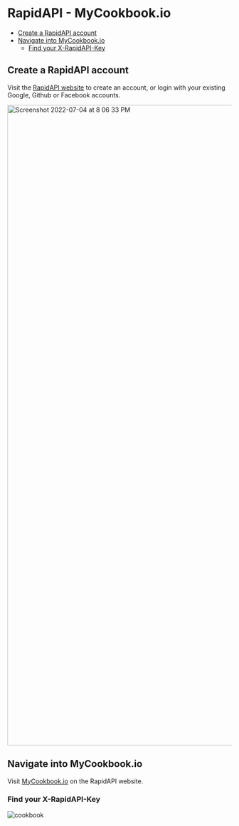 # RapidAPI - MyCookbook.io

- [Create a RapidAPI account](https://github.com/erinerinchan/RapidAPI---MyCookbook.io/blob/main/README.md#create-a-rapidapi-account)
- [Navigate into MyCookbook.io](https://github.com/erinerinchan/RapidAPI---MyCookbook.io/blob/main/README.md#navigate-into-mycookbookio) 
	- [Find your X-RapidAPI-Key](https://github.com/erinerinchan/RapidAPI---MyCookbook.io/blob/main/README.md#find-your-x-rapidapi-key)

## Create a RapidAPI account 

Visit the [RapidAPI website](https://rapidapi.com/auth/sign-up?referral=/hub) to create an account, or login with your existing Google, Github or Facebook accounts.

<img width="1440" alt="Screenshot 2022-07-04 at 8 06 33 PM" src="https://user-images.githubusercontent.com/35587864/177152180-39a1d62c-fffb-45d1-a74d-aa846ac5d0fd.png">

## Navigate into MyCookbook.io 

Visit [MyCookbook.io](https://rapidapi.com/mycookbook/api/mycookbook-io1) on the RapidAPI website. 

### Find your X-RapidAPI-Key

![cookbook](https://user-images.githubusercontent.com/35587864/177152328-09546e93-ccc8-4ade-9e31-6c6a8bcc128e.png)

